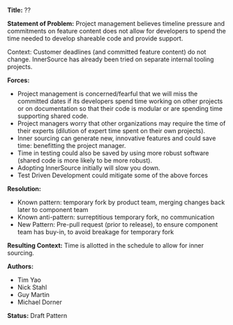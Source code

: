 **Title:** ??  

**Statement of Problem:**  Project management believes timeline pressure and commitments on feature content does not allow for developers to spend the time needed to develop shareable code and provide support.

Context: Customer deadlines (and committed feature content) do not change. InnerSource has already been tried on separate internal tooling projects.  

**Forces:**
- Project management is concerned/fearful that we will miss the committed dates if its developers spend time working on other projects or on documentation so that their code is modular or are spending time supporting shared code.
- Project managers worry that other organizations may require the time of their experts (dilution of expert time spent on their own projects).
- Inner sourcing can generate new, innovative features and could save time: benefitting the project manager. 
- Time in testing could also be saved by using more robust software (shared code is more likely to be more robust).
- Adopting InnerSource initially will slow you down.
- Test Driven Development could mitigate some of the above forces


**Resolution:** 
- Known pattern: temporary fork by product team, merging changes back later to component team
- Known anti-pattern: surreptitious temporary fork, no communication
- New Pattern: Pre-pull request (prior to release), to ensure component team has buy-in, to avoid breakage for temporary fork



**Resulting Context:** Time is allotted in the schedule to allow for inner sourcing.  

**Authors:**  
- Tim Yao
- Nick Stahl
- Guy Martin
- Michael Dorner

**Status:** Draft Pattern